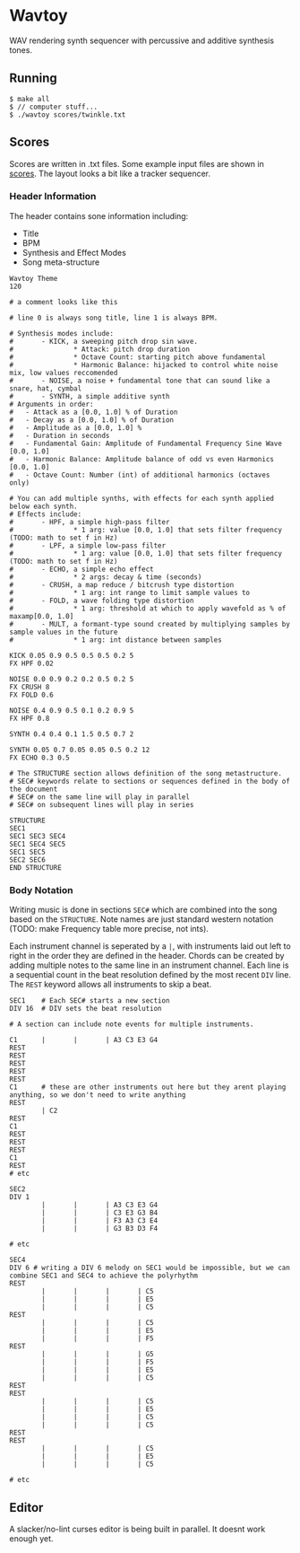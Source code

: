 # Wavtoy

WAV rendering synth sequencer with percussive and additive synthesis tones. 

## Running
```
$ make all
$ // computer stuff...
$ ./wavtoy scores/twinkle.txt
```

## Scores
Scores are written in .txt files. Some example input files are shown in [scores](scores/). The layout looks a bit like a tracker sequencer.

### Header Information
The header contains sone information including:

 - Title
 - BPM
 - Synthesis and Effect Modes
 - Song meta-structure

```
Wavtoy Theme
120

# a comment looks like this

# line 0 is always song title, line 1 is always BPM. 

# Synthesis modes include:
#       - KICK, a sweeping pitch drop sin wave.
#               * Attack: pitch drop duration
#               * Octave Count: starting pitch above fundamental
#               * Harmonic Balance: hijacked to control white noise mix, low values reccomended
#       - NOISE, a noise + fundamental tone that can sound like a snare, hat, cymbal
#       - SYNTH, a simple additive synth
# Arguments in order:
#   - Attack as a [0.0, 1.0] % of Duration
#   - Decay as a [0.0, 1.0] % of Duration
#   - Amplitude as a [0.0, 1.0] %
#   - Duration in seconds
#   - Fundamental Gain: Amplitude of Fundamental Frequency Sine Wave [0.0, 1.0] 
#   - Harmonic Balance: Amplitude balance of odd vs even Harmonics [0.0, 1.0] 
#   - Octave Count: Number (int) of additional harmonics (octaves only)

# You can add multiple synths, with effects for each synth applied below each synth.
# Effects include:
#       - HPF, a simple high-pass filter
#               * 1 arg: value [0.0, 1.0] that sets filter frequency (TODO: math to set f in Hz)
#       - LPF, a simple low-pass filter
#               * 1 arg: value [0.0, 1.0] that sets filter frequency (TODO: math to set f in Hz)
#       - ECHO, a simple echo effect
#               * 2 args: decay & time (seconds)
#       - CRUSH, a map reduce / bitcrush type distortion
#               * 1 arg: int range to limit sample values to
#       - FOLD, a wave folding type distortion
#               * 1 arg: threshold at which to apply wavefold as % of maxamp[0.0, 1.0] 
#       - MULT, a formant-type sound created by multiplying samples by sample values in the future
#               * 1 arg: int distance between samples

KICK 0.05 0.9 0.5 0.5 0.5 0.2 5
FX HPF 0.02

NOISE 0.0 0.9 0.2 0.2 0.5 0.2 5
FX CRUSH 8
FX FOLD 0.6

NOISE 0.4 0.9 0.5 0.1 0.2 0.9 5
FX HPF 0.8

SYNTH 0.4 0.4 0.1 1.5 0.5 0.7 2

SYNTH 0.05 0.7 0.05 0.05 0.5 0.2 12
FX ECHO 0.3 0.5

# The STRUCTURE section allows definition of the song metastructure.
# SEC# keywords relate to sections or sequences defined in the body of the document
# SEC# on the same line will play in parallel
# SEC# on subsequent lines will play in series

STRUCTURE
SEC1
SEC1 SEC3 SEC4
SEC1 SEC4 SEC5
SEC1 SEC5
SEC2 SEC6
END STRUCTURE
```

### Body Notation
Writing music is done in sections `SEC#` which are combined into the song based on the `STRUCTURE`.
Note names are just standard western notation (TODO: make Frequency table more precise, not ints). 

Each instrument channel is seperated by a `|`, with instruments laid out left to right in the order they are defined in the header. Chords can be created by adding multiple notes to the same line in an instrument channel. Each line is a sequential count in the beat resolution defined by the most recent `DIV` line. The `REST` keyword allows all instruments to skip a beat. 

```
SEC1    # Each SEC# starts a new section
DIV 16  # DIV sets the beat resolution

# A section can include note events for multiple instruments. 

C1      |       |       | A3 C3 E3 G4   
REST
REST
REST
REST
REST
C1      # these are other instruments out here but they arent playing anything, so we don't need to write anything
REST
        | C2    
REST
C1
REST
REST
REST
C1
REST
# etc

SEC2
DIV 1
        |       |       | A3 C3 E3 G4
        |       |       | C3 E3 G3 B4
        |       |       | F3 A3 C3 E4
        |       |       | G3 B3 D3 F4

# etc

SEC4
DIV 6 # writing a DIV 6 melody on SEC1 would be impossible, but we can combine SEC1 and SEC4 to achieve the polyrhythm
REST
        |       |       |       | C5
        |       |       |       | E5
        |       |       |       | C5
REST
        |       |       |       | C5
        |       |       |       | E5
        |       |       |       | F5
REST
        |       |       |       | G5
        |       |       |       | F5
        |       |       |       | E5
        |       |       |       | C5
REST
REST
        |       |       |       | C5
        |       |       |       | E5
        |       |       |       | C5
        |       |       |       | C5
REST
REST
        |       |       |       | C5
        |       |       |       | E5
        |       |       |       | C5

# etc

```
## Editor
A slacker/no-lint curses editor is being built in parallel. It doesnt work enough yet.
